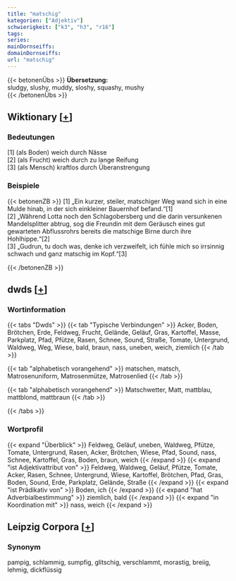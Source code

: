 ```yaml
---
title: "matschig"
kategorien: ["Adjektiv"]
schwierigkeit: ["k3", "h3", "r16"]
tags:
series:
mainDornseiffs:
domainDornseiffs:
url: "matschig"
---
```


{{< betonenÜbs >}}
**Übersetzung:**  
sludgy, slushy, muddy, sloshy, squashy, mushy  
{{< /betonenÜbs >}}

## Wiktionary [[+](https://de.wiktionary.org/wiki/matschig)]

### Bedeutungen
[1] (als Boden) weich durch Nässe  
[2] (als Frucht) weich durch zu lange Reifung  
[3] (als Mensch) kraftlos durch Überanstrengung  

### Beispiele
{{< betonenZB >}}
[1] „Ein kurzer, steiler, matschiger Weg wand sich in eine Mulde hinab, in der sich einkleiner Bauernhof befand.“[1]  
[2] „Während Lotta noch den Schlagobersberg und die darin versunkenen Mandelsplitter abtrug, sog die Freundin mit dem Geräusch eines gut gewarteten Abflussrohrs bereits die matschige Birne durch ihre Hohlhippe.“[2]  
[3] „Gudrun, tu doch was, denke ich verzweifelt, ich fühle mich so irrsinnig schwach und ganz matschig im Kopf.“[3]  

{{< /betonenZB >}}


## dwds [[+](https://www.dwds.de/wb/matschig)]

### Wortinformation
{{< tabs "Dwds" >}}
{{< tab "Typische Verbindungen" >}}
Acker, Boden, Brötchen, Erde, Feldweg, Frucht, Gelände, Geläuf, Gras, Kartoffel, Masse, Parkplatz, Pfad, Pfütze, Rasen, Schnee, Sound, Straße, Tomate, Untergrund, Waldweg, Weg, Wiese, bald, braun, nass, uneben, weich, ziemlich
{{< /tab >}}

{{< tab "alphabetisch vorangehend" >}}
matschen, matsch, Matrosenuniform, Matrosenmütze, Matrosenlied
{{< /tab >}}

{{< tab "alphabetisch vorangehend" >}}
Matschwetter, Matt, mattblau, mattblond, mattbraun
{{< /tab >}}

{{< /tabs >}}

### Wortprofil
{{< expand "Überblick" >}} Feldweg, Geläuf, uneben, Waldweg, Pfütze, Tomate, Untergrund, Rasen, Acker, Brötchen, Wiese, Pfad, Sound, nass, Schnee, Kartoffel, Gras, Boden, braun, weich {{< /expand >}}
{{< expand "ist Adjektivattribut von" >}} Feldweg, Waldweg, Geläuf, Pfütze, Tomate, Acker, Rasen, Schnee, Untergrund, Wiese, Kartoffel, Brötchen, Pfad, Gras, Boden, Sound, Erde, Parkplatz, Gelände, Straße {{< /expand >}}
{{< expand "ist Prädikativ von" >}} Boden, ich {{< /expand >}}
{{< expand "hat Adverbialbestimmung" >}} ziemlich, bald {{< /expand >}}
{{< expand "in Koordination mit" >}} nass, weich {{< /expand >}}

## Leipzig Corpora [[+](https://corpora.uni-leipzig.de/en/res?word=matschig&corpusId=deu_newscrawl-public_2018)]


### Synonym
pampig, schlammig, sumpfig, glitschig, verschlammt, morastig, breiig, lehmig, dickflüssig

